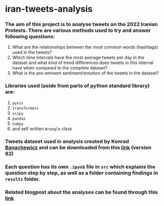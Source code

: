 # iran-tweets-analysis

### The aim of this project is to analyse tweets on the 2022 Iranian Protests. There are various methods used to try and answer following questions:

1. What are the relationships between the most common words (hashtags) used in the tweets?
2. Which time intervals have the most average tweets per day in the dataset and what kind of trend differences does tweets in this interval have when compared to the complete dataset?
3. What is the pre-eminent sentiment/emotion of the tweets in the dataset?

### Libraries used (aside from parts of python standard library) are:

1. `pyvis`
2. `transformers`
3. `scipy`
4. `pandas`
5. `numpy`
6. and self written `Wrangle` class

### Tweets dataset used in analysis created by Konrad [Banachewicz](https://www.kaggle.com/konradb) and can be downloaded from this [link](https://www.kaggle.com/datasets/konradb/iran-protests-2022-tweets/versions/82) (version 82)

### Each question has its own `.ipynb` file in `src` which explains the question step by step, as well as a folder containing findings in `results` folder.

### Related blogpost about the analyses can be found through this [link](https://medium.com/@qtepinkclou/what-is-written-on-twitter-about-the-protests-in-iran-b29faae4fa45)
